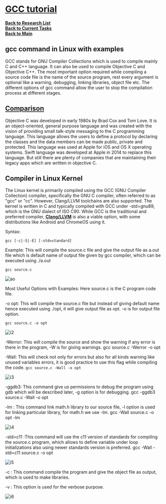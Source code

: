 # **[GCC tutorial](https://www.geeksforgeeks.org/gcc-command-in-linux-with-examples/#)**

**[Back to Research List](../../research_list.md)**\
**[Back to Current Tasks](../../../a_status/current_tasks.md)**\
**[Back to Main](../../../README.md)**

## gcc command in Linux with examples

GCC stands for GNU Compiler Collections which is used to compile mainly C and C++ language. It can also be used to compile Objective C and Objective C++. The most important option required while compiling a source code file is the name of the source program, rest every argument is optional like a warning, debugging, linking libraries, object file etc. The different options of gcc command allow the user to stop the compilation process at different stages.

## **[Comparison](https://pierre.chachatelier.fr/programmation/fichiers/cpp-objc-en.pdf)**

Objective C was developed in early 1980s by Brad Cox and Tom Love. It is an object-oriented, general purpose language and was created with the vision of providing small talk-style messaging to the C programming language. This language allows the users to define a protocol by declaring the classes and the data members can be made public, private and protected. This language was used at Apple for iOS and OS X operating systems. Swift language was developed at Apple in 2014 to replace this language. But still there are plenty of companies that are maintaining their legacy apps which are written in objective C.

## Compiler in Linux Kernel

The Linux kernel is primarily compiled using the GCC (GNU Compiler Collection) compiler, specifically the GNU C compiler, often referred to as "gcc" or "cc". However, Clang/LLVM toolchains are also supported. The kernel is written in C and typically compiled with GCC under -std=gnu89, which is the GNU dialect of ISO C90. While GCC is the traditional and preferred compiler, **[Clang/LLVM](https://clang.llvm.org/)** is also a viable option, with some distributions like Android and ChromeOS using it.

Syntax:  

`gcc [-c|-S|-E] [-std=standard]`

Example: This will compile the source.c file and give the output file as a.out file which is default name of output file given by gcc compiler, which can be executed using ./a.out

`gcc source.c`

![ao](https://media.geeksforgeeks.org/wp-content/uploads/20190227213651/source_direct.png)

Most Useful Options with Examples: Here source.c is the C program code file.

-o opt: This will compile the source.c file but instead of giving default name hence executed using ./opt, it will give output file as opt. -o is for output file option.

`gcc source.c -o opt`

![i2](https://media.geeksforgeeks.org/wp-content/uploads/20190227213945/source_with_output.png)

-Werror: This will compile the source and show the warning if any error is there in the program, -W is for giving warnings.
gcc source.c -Werror -o opt

-Wall: This will check not only for errors but also for all kinds warning like unused variables errors, it is good practice to use this flag while compiling the code.
`gcc source.c -Wall -o opt`

![i3](https://media.geeksforgeeks.org/wp-content/uploads/20190227215503/source_warning_all2.png)

-ggdb3: This command give us permissions to debug the program using gdb which will be described later, -g option is for debugging.
gcc -ggdb3 source.c -Wall -o opt

-lm : This command link math.h library to our source file, -l option is used for linking particular library, for math.h we use -lm.
gcc -Wall source.c -o opt -lm

![i4](https://media.geeksforgeeks.org/wp-content/uploads/20190227215807/source_linking_library.png)

-std=c11 :This command will use the c11 version of standards for compiling the source.c program, which allows to define variable under loop initializations also using newer standards version is preferred.
gcc -Wall -std=c11 source.c -o opt

![i5](https://media.geeksforgeeks.org/wp-content/uploads/20190227215941/source_with_standards.png)

-c : This command compile the program and give the object file as output, which is used to make libraries.

-v : This option is used for the verbose purpose.

![i6](https://media.geeksforgeeks.org/wp-content/uploads/20190227220059/source_verbose.png)
